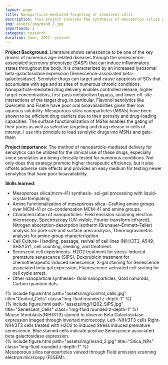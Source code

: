 ```yaml
---
layout: page
title: Nanoparticle-mediated Targeting of senescent cells
description: This project involves the synthesis of mesoporous silica nanoparticles that can selectively deliver senolytic to senescent cells.
img: assets/img/msnd_2.jpg
importance: 1
category: research
duration: June, 2022- present
---
```


**Project Background:** Literature shows senescence to be one of the key drivers of numerous age-related diseases through the senescence-associated secretory phenotype (SASP) that can induce inflammatory states throughout the body. It is characterized by an increased lysosomal beta-galactosidase expression (Senescence-associated beta-galactosidase). Senolytic drugs can target and cause apoptosis of SCs that accumulate with age and at sites of numerous chronic conditions. Nanoparticle-mediated drug delivery enables controlled release, higher target concentrations, first-pass metabolism bypass, and lower off-site interactions of the target drug. In particular, Flavonol senolytics like Quercetin and Fisetin have poor oral bioavailabilities given their low aqueous solubility.  Mesoporous silica nanoparticles (MSNs) have been shown to be efficient drug carriers due to their porosity and drug-loading capacities. The surface functionalization of MSNs enables the gating of their pores as well as selective targeting and drug release in cells of interest. I use this principle to load senolytic drugs into MSNs and gate-them 

**Project importance:** The method of nanoparticle-mediated delivery for senolytics can be utilized for the clinical use of these drugs, especially since senolytics are being clinically tested for numerous conditions. Not only does this strategy promote higher therapeutic efficiency, but it also offsets adverse side effects and provides an easy medium for testing newer senolytics that have poor bioavailability.

**Skills learned:** 
-	Mesoporous silica(mcm-41) synthesis- sol-gel processing with liquid-crystal templating 
-	Amine functionalization of mesoporous silica- Grafting amine groups over MCM-41 or co-condensation MCM-41 and amine groups.
-	Characterization of nanoparticles- Field emission scanning electron microscopy, Spectroscopy (UV-visible, Fourier transform infrared), Nitrogen absorption-desorption isotherm (Brunauer–Emmett–Teller) analysis for pore size and surface area analysis, Thermogravimetric analysis for amine group characterization.
-	Cell Culture- Handling, passage, revival of cell lines (NIH/3T3, A549, SHSY5Y), cell counting, seeding, and treatment.
-	Senescent cell experiments- H2O2 treatment for stress-induced premature senescence (SIPS), Doxorubicin treatment for chemotherapeutic induced senescence, X-gal staining for Senescence associated beta gal expression, Fluorescence-activated cell sorting for cell cycle arrest. 
-	Other nanoparticle syntheses- Gold nanoparticles, Gold nanorods, Carbon quantum dots. 


<div class="row">
    <div class="col-sm mt-3 mt-md-0">
        {% include figure.html path="assets/img/control_cells.jpg" title="Control_Cells" class="img-fluid rounded z-depth-1" %}
    </div>
    <div class="col-sm mt-3 mt-md-0">
        {% include figure.html path="assets/img/H202_SIPS.jpg" title="Senescent_Cells" class="img-fluid rounded z-depth-1" %}
    </div>
</div>
<div class="caption">
     Mouse fibroblasts(NIH/3T3) stained to observe Beta Galactosidase expression imaged through inverted microscopy. Left- NIH/3T3 cells Right- NIH/3T3 cells treated with H2O2 to induced Stress induced premature senescence. Blue stained cells indicate positive Senescence associated beta galactosidase expression.
</div>

<div class="row">
    <div class="col-sm mt-3 mt-md-0">
        {% include figure.html path="assets/img/msnd_2.jpg" title="Silica_NPs" class="img-fluid rounded z-depth-1" %}
    </div> 
</div>
<div class="caption">
     Mesoporous silica nanoparticles viewed through Field emission scanning electron micrscopy (FESEM).
</div>




